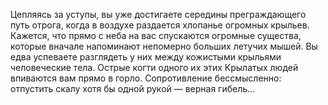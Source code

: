Цепляясь за уступы, вы уже достигаете середины преграждающего путь отрога, когда в воздухе раздается хлопанье огромных крыльев. Кажется, что прямо с неба на вас спускаются огромные существа, которые вначале напоминают непомерно больших летучих мышей. Вы едва успеваете разглядеть у них между кожистыми крыльями человеческие тела. Острые когти одного их этих Крылатых людей впиваются вам прямо в горло. Сопротивление бессмысленно: отпустить скалу хотя бы одной рукой — верная гибель...

